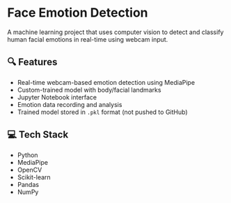 
# Face Emotion Detection 

A machine learning project that uses computer vision to detect and classify human facial emotions in real-time using webcam input.

## 🔍 Features

- Real-time webcam-based emotion detection using MediaPipe
- Custom-trained model with body/facial landmarks
- Jupyter Notebook interface
- Emotion data recording and analysis
- Trained model stored in `.pkl` format (not pushed to GitHub)

## 💻 Tech Stack

- Python
- MediaPipe
- OpenCV
- Scikit-learn
- Pandas
- NumPy

